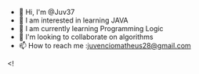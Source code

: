 - 👋 Hi, I'm @Juv37
- 👀 I am interested in learning JAVA
- 🌱 I am currently learning Programming Logic
- 💞️ I'm looking to collaborate on algorithms
- 📫 How to reach me :juvenciomatheus28@gmail.com

<!
